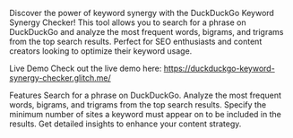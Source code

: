 Discover the power of keyword synergy with the DuckDuckGo Keyword Synergy Checker! This tool allows you to search for a phrase on DuckDuckGo and analyze the most frequent words, bigrams, and trigrams from the top search results. Perfect for SEO enthusiasts and content creators looking to optimize their keyword usage.

Live Demo
Check out the live demo here: https://duckduckgo-keyword-synergy-checker.glitch.me/

Features
Search for a phrase on DuckDuckGo.
Analyze the most frequent words, bigrams, and trigrams from the top search results.
Specify the minimum number of sites a keyword must appear on to be included in the results.
Get detailed insights to enhance your content strategy.
